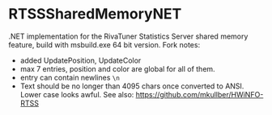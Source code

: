 RTSSSharedMemoryNET
===================

.NET implementation for the RivaTuner Statistics Server shared memory feature,
build with msbuild.exe 64 bit version.
Fork notes:
- added UpdatePosition, UpdateColor
- max 7 entries, position and color are global for all of them.
- entry can contain newlines `\n`
- Text should be no longer than 4095 chars once converted to ANSI. Lower case looks awful.
See also:
https://github.com/mkullber/HWiNFO-RTSS
